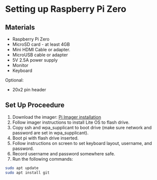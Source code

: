 # Setting up Raspberry Pi Zero

## Materials

- Raspberry Pi Zero
- MicroSD card - at least 4GB
- Mini HDMI Cable or adapter.
- MicroUSB cable or adapter
- 5V 2.5A power supply
- Monitor
- Keyboard

Optional:

- 20x2 pin header

## Set Up Proceedure

1. Download the imager: [Pi Imager installation](https://www.raspberrypi.com/software/)
2. Follow imager instructions to install Lite OS to flash drive.
3. Copy ssh and wpa_supplicant to boot drive (make sure network and password are set in wpa_supplicant).
4. Boot pi with flash drive inserted.
5. Follow instructions on screen to set keyboard layout, username, and password.
6. Record username and password somewhere safe.
7. Run the following commands:

```bash
sudo apt update
sudo apt install git
```
